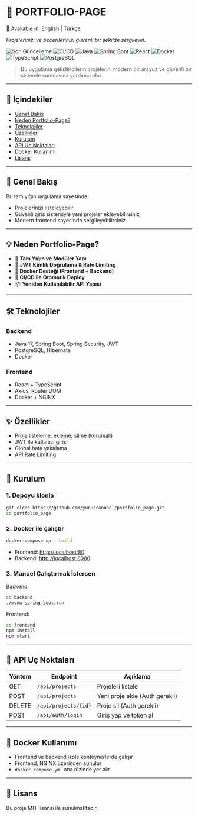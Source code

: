 # 🧠 PORTFOLIO-PAGE

📄 Available in: [English](README.md) | [Türkçe](README.tr.md)

_Projelerinizi ve becerilerinizi güvenli bir şekilde sergileyin._

![Son Güncelleme](https://img.shields.io/github/last-commit/yunuscanunal/portfolio_page?style=for-the-badge)
![CI/CD](https://img.shields.io/github/actions/workflow/status/yunuscanunal/portfolio_page/ci-cd.yml?style=for-the-badge)
![Java](https://img.shields.io/badge/Backend-Java-blue?style=for-the-badge&logo=openjdk)
![Spring Boot](https://img.shields.io/badge/Spring_Boot-2.7+-green?style=for-the-badge&logo=spring)
![React](https://img.shields.io/badge/Frontend-React-blue?style=for-the-badge&logo=react)
![Docker](https://img.shields.io/badge/Dockerize-Edilmiş-informational?style=for-the-badge&logo=docker)
![TypeScript](https://img.shields.io/badge/TypeScript-Katı-blue?style=for-the-badge&logo=typescript)
![PostgreSQL](https://img.shields.io/badge/PostgreSQL-Uyumlu-blue?style=for-the-badge&logo=postgresql)

> Bu uygulama geliştiricilerin projelerini modern bir arayüz ve güvenli bir sistemle sunmasına yardımcı olur.

---

## 📑 İçindekiler

- [Genel Bakış](#genel-bakış)
- [Neden Portfolio-Page?](#neden-portfolio-page)
- [Teknolojiler](#teknolojiler)
- [Özellikler](#özellikler)
- [Kurulum](#kurulum)
- [API Uç Noktaları](#api-uç-noktaları)
- [Docker Kullanımı](#docker-kullanımı)
- [Lisans](#lisans)

---

## 📌 Genel Bakış

Bu tam yığın uygulama sayesinde:
- Projelerinizi listeleyebilir
- Güvenli giriş sistemiyle yeni projeler ekleyebilirsiniz
- Modern frontend sayesinde sergileyebilirsiniz

---

## 💡 Neden Portfolio-Page?

- 🧩 **Tam Yığın ve Modüler Yapı**
- 🔐 **JWT Kimlik Doğrulama & Rate Limiting**
- 🐳 **Docker Desteği (Frontend + Backend)**
- 🔄 **CI/CD ile Otomatik Deploy**
- 📦 **Yeniden Kullanılabilir API Yapısı**

---

## 🛠 Teknolojiler

### Backend
- Java 17, Spring Boot, Spring Security, JWT
- PostgreSQL, Hibernate
- Docker

### Frontend
- React + TypeScript
- Axios, Router DOM
- Docker + NGINX

---

## ✨ Özellikler

- Proje listeleme, ekleme, silme (korumalı)
- JWT ile kullanıcı girişi
- Global hata yakalama
- API Rate Limiting

---

## 🚀 Kurulum

### 1. Depoyu klonla
```bash
git clone https://github.com/yunuscanunal/portfolio_page.git
cd portfolio_page
```

### 2. Docker ile çalıştır
```bash
docker-compose up --build
```

- Frontend: [http://localhost:80](http://localhost:80)
- Backend: [http://localhost:8080](http://localhost:8080)

### 3. Manuel Çalıştırmak İstersen

Backend:
```bash
cd backend
./mvnw spring-boot:run
```

Frontend:
```bash
cd frontend
npm install
npm start
```

---

## 📡 API Uç Noktaları

| Yöntem | Endpoint | Açıklama |
|--------|----------|----------|
| GET | `/api/projects` | Projeleri listele |
| POST | `/api/projects` | Yeni proje ekle (Auth gerekli) |
| DELETE | `/api/projects/{id}` | Proje sil (Auth gerekli) |
| POST | `/api/auth/login` | Giriş yap ve token al |

---

## 🐳 Docker Kullanımı

- Frontend ve backend izole konteynerlerde çalışır
- Frontend, NGINX üzerinden sunulur
- `docker-compose.yml` ana dizinde yer alır

---

## 🪪 Lisans

Bu proje MIT lisansı ile sunulmaktadır.
